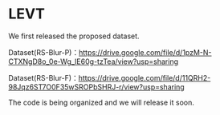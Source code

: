 # LEVT
We first released the proposed dataset.

Dataset(RS-Blur-P)：https://drive.google.com/file/d/1pzM-N-CTXNgD8o_0e-Wg_IE60g-tzTea/view?usp=sharing

Dataset(RS-Blur-F)：https://drive.google.com/file/d/11QRH2-98Jqz6ST7O0F35wSROPbSHRJ-r/view?usp=sharing


The code is being organized and we will release it soon.
